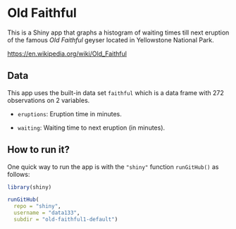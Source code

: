 # Old Faithful

This is a Shiny app that graphs a histogram of waiting times till next eruption 
of the famous _Old Faithful_ geyser located in Yellowstone National Park.

<https://en.wikipedia.org/wiki/Old_Faithful>


## Data

This app uses the built-in data set `faithful` which is a data frame with
272 observations on 2 variables.

- `eruptions`: Eruption time in minutes.

- `waiting`: Waiting time to next eruption (in minutes).


## How to run it?

One quick way to run the app is with the `"shiny"` function `runGitHub()` as follows:

```R
library(shiny)

runGitHub(
  repo = "shiny", 
  username = "data133", 
  subdir = "old-faithful1-default")
```

